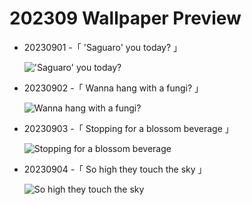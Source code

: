 # 202309 Wallpaper Preview 
- 20230901 -「 'Saguaro' you today? 」
  !['Saguaro' you today?](https://bing.com/th?id=OHR.IronwoodCactus_EN-US2823371711_UHD.jpg&rf=LaDigue_UHD.jpg&pid=hp&w=3840&h=2160&rs=1&c=4) 
- 20230902 -「 Wanna hang with a fungi? 」
  ![Wanna hang with a fungi?](https://bing.com/th?id=OHR.TurkeyTailMush_EN-US2958542405_UHD.jpg&rf=LaDigue_UHD.jpg&pid=hp&w=3840&h=2160&rs=1&c=4) 
- 20230903 -「 Stopping for a blossom beverage 」
  ![Stopping for a blossom beverage](https://bing.com/th?id=OHR.TinyHummer_EN-US3171586787_UHD.jpg&rf=LaDigue_UHD.jpg&pid=hp&w=3840&h=2160&rs=1&c=4) 
- 20230904 -「 So high they touch the sky 」
  ![So high they touch the sky](https://bing.com/th?id=OHR.ManhattanAerial_EN-US3290111355_UHD.jpg&rf=LaDigue_UHD.jpg&pid=hp&w=3840&h=2160&rs=1&c=4) 
